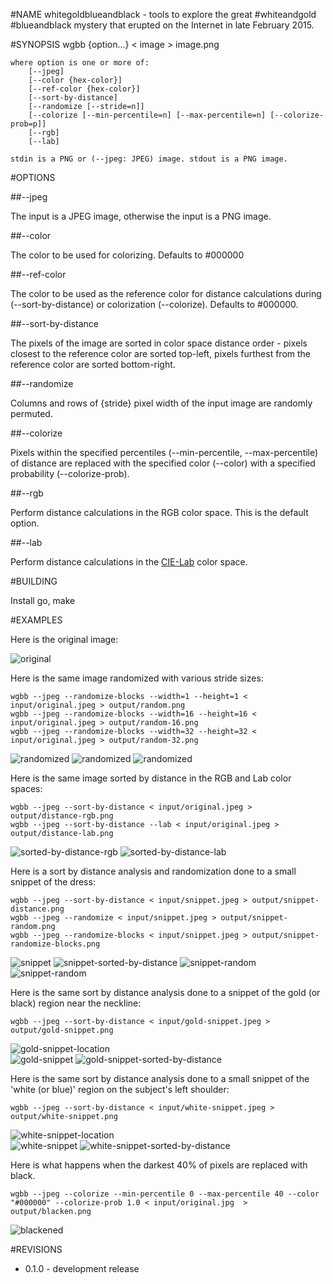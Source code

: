 #NAME
whitegoldblueandblack - tools to explore the great #whiteandgold #blueandblack mystery that erupted on the Internet in late February 2015.

#SYNOPSIS
	wgbb {option...} < image > image.png

	where option is one or more of:
		[--jpeg]
		[--color {hex-color}]
		[--ref-color {hex-color}]
		[--sort-by-distance]
		[--randomize [--stride=n]]
		[--colorize [--min-percentile=n] [--max-percentile=n] [--colorize-prob=p]]
		[--rgb]
		[--lab]

	stdin is a PNG or (--jpeg: JPEG) image. stdout is a PNG image.

#OPTIONS

##--jpeg

The input is a JPEG image, otherwise the input is a PNG image.

##--color

The color to be used for colorizing. Defaults to #000000

##--ref-color

The color to be used as the reference color for distance calculations during (--sort-by-distance) or colorization (--colorize). Defaults to #000000.

##--sort-by-distance

The pixels of the image are sorted in color space distance order - pixels closest to the reference color are sorted top-left, pixels furthest from the reference color are sorted bottom-right.

##--randomize

Columns and rows of {stride} pixel width of the input image are randomly permuted.

##--colorize

Pixels within the specified percentiles (--min-percentile, --max-percentile) of distance are replaced with the specified color (--color) with a specified probability (--colorize-prob).

##--rgb

Perform distance calculations in the RGB color space. This is the default option.

##--lab

Perform distance calculations in the [CIE-Lab](http://en.wikipedia.org/wiki/Lab_color_space) color space.

#BUILDING

Install go,
	make

#EXAMPLES

Here is the original image:

![original](input/original.jpg)

Here is the same image randomized with various stride sizes:

	wgbb --jpeg --randomize-blocks --width=1 --height=1 < input/original.jpeg > output/random.png
	wgbb --jpeg --randomize-blocks --width=16 --height=16 < input/original.jpeg > output/random-16.png
	wgbb --jpeg --randomize-blocks --width=32 --height=32 < input/original.jpeg > output/random-32.png

![randomized](doc/random.png)
![randomized](doc/random-16.png)
![randomized](doc/random-32.png)

Here is the same image sorted by distance in the RGB and Lab color spaces:

	wgbb --jpeg --sort-by-distance < input/original.jpeg > output/distance-rgb.png
	wgbb --jpeg --sort-by-distance --lab < input/original.jpeg > output/distance-lab.png

![sorted-by-distance-rgb](doc/distance-rgb.png) ![sorted-by-distance-lab](doc/distance-lab.png)

Here is a sort by distance analysis and randomization done to a small snippet of the dress:

	wgbb --jpeg --sort-by-distance < input/snippet.jpeg > output/snippet-distance.png
	wgbb --jpeg --randomize < input/snippet.jpeg > output/snippet-random.png
	wgbb --jpeg --randomize-blocks < input/snippet.jpeg > output/snippet-randomize-blocks.png

![snippet](input/snippet.jpg) ![snippet-sorted-by-distance](doc/snippet-distance.png) ![snippet-random](doc/snippet-random.png) ![snippet-random](doc/snippet-randomize-blocks.png)

Here is the same sort by distance analysis done to a snippet of the gold (or black) region near the neckline:

	wgbb --jpeg --sort-by-distance < input/gold-snippet.jpeg > output/gold-snippet.png

![gold-snippet-location](doc/gold-snippet-location.png)
<br/>
![gold-snippet](input/gold-snippet.jpg) ![gold-snippet-sorted-by-distance](doc/gold-snippet.png)

Here is the same sort by distance analysis done to a small snippet of the 'white (or blue)' region on the subject's left shoulder:

	wgbb --jpeg --sort-by-distance < input/white-snippet.jpeg > output/white-snippet.png

![white-snippet-location](doc/white-snippet-location.png)
<br/>
![white-snippet](input/white-snippet.jpg) ![white-snippet-sorted-by-distance](doc/white-snippet.png)

Here is what happens when the darkest 40% of pixels are replaced with black.

	wgbb --jpeg --colorize --min-percentile 0 --max-percentile 40 --color "#000000" --colorize-prob 1.0 < input/original.jpg  > output/blacken.png

![blackened](doc/blacken.png)

#REVISIONS

* 0.1.0 - development release